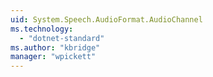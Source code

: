 ```yaml
---
uid: System.Speech.AudioFormat.AudioChannel
ms.technology: 
  - "dotnet-standard"
ms.author: "kbridge"
manager: "wpickett"
---
```

